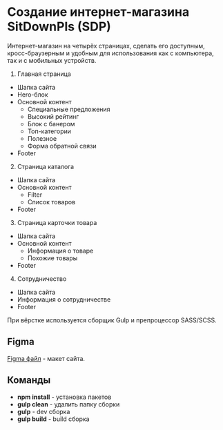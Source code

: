 # Создание интернет-магазина SitDownPls (SDP)

Интернет-магазин на четырёх страницах, сделать его доступным, кросс-браузерным и удобным для использования как с компьютера, так и с мобильных устройств.

1. Главная страница

- Шапка сайта
- Hero-блок
- Основной контент
  - Специальные предложения
  - Высокий рейтинг
  - Блок с банером
  - Топ-категории
  - Полезное
  - Форма обратной связи
- Footer

2. Страница каталога

- Шапка сайта
- Основной контент
  - Filter
  - Список товаров
- Footer

3. Страница карточки товара

- Шапка сайта
- Основной контент
  - Информация о товаре
  - Похожие товары
- Footer

4. Сотрудничество

- Шапка сайта
- Информация о сотрудничестве
- Footer

При вёрстке используется сборщик Gulp и препроцессор SASS/SCSS.

## Figma

[Figma файл](./sdp.ru.fig) - макет сайта.

## Команды

- **npm install** - установка пакетов
- **gulp clean** - удалить папку сборки
- **gulp** - dev сборка
- **gulp build** - build сборка
